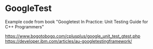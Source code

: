 # GoogleTest
Example code from book "Googletest In Practice: Unit Testing Guide for C++ Programmers"

https://www.bogotobogo.com/cplusplus/google_unit_test_gtest.php
https://developer.ibm.com/articles/au-googletestingframework/
